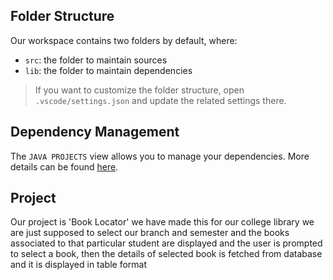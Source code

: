 ## Folder Structure

Our workspace contains two folders by default, where:

- `src`: the folder to maintain sources
- `lib`: the folder to maintain dependencies


> If you want to customize the folder structure, open `.vscode/settings.json` and update the related settings there.

## Dependency Management

The `JAVA PROJECTS` view allows you to manage your dependencies. More details can be found [here](https://github.com/microsoft/vscode-java-dependency#manage-dependencies).



## Project

Our project is 'Book Locator' we have made this for our college library we are just supposed to select our branch and semester and 
the books associated to that particular student are displayed and the user is prompted to select a book, then the details of selected 
book is fetched from database and it is displayed in table format 


